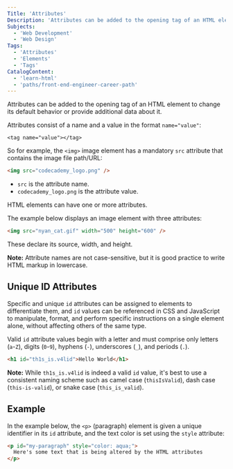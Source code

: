 ```yaml
---
Title: 'Attributes'
Description: 'Attributes can be added to the opening tag of an HTML element to change its default behavior or provide additional data about it.'
Subjects:
  - 'Web Development'
  - 'Web Design'
Tags:
  - 'Attributes'
  - 'Elements'
  - 'Tags'
CatalogContent:
  - 'learn-html'
  - 'paths/front-end-engineer-career-path'
---
```


Attributes can be added to the opening tag of an HTML element to change its default behavior or provide additional data about it.

Attributes consist of a name and a value in the format `name="value"`:

```pseudo
<tag name="value"></tag>
```

So for example, the `<img>` image element has a mandatory `src` attribute that contains the image file path/URL:

```html
<img src="codecademy_logo.png" />
```

- `src` is the attribute name.
- `codecademy_logo.png` is the attribute value.

HTML elements can have one or more attributes.

The example below displays an image element with three attributes:

```html
<img src="nyan_cat.gif" width="500" height="600" />
```

These declare its source, width, and height.

**Note:** Attribute names are not case-sensitive, but it is good practice to write HTML markup in lowercase.

## Unique ID Attributes

Specific and unique `id` attributes can be assigned to elements to differentiate them, and `id` values can be referenced in CSS and JavaScript to manipulate, format, and perform specific instructions on a single element alone, without affecting others of the same type.

Valid `id` attribute values begin with a letter and must comprise only letters (`a`-`Z`), digits (`0`-`9`), hyphens (`-`), underscores (`_`), and periods (`.`).

```html
<h1 id="th1s_is.v4lid">Hello World</h1>
```

**Note:** While `th1s_is.v4lid` is indeed a valid `id` value, it's best to use a consistent naming scheme such as camel case (`thisIsValid`), dash case (`this-is-valid`), or snake case (`this_is_valid`).

## Example

In the example below, the `<p>` (paragraph) element is given a unique identifier in its `id` attribute, and the text color is set using the `style` attribute:

```html
<p id="my-paragraph" style="color: aqua;">
  Here's some text that is being altered by the HTML attributes
</p>
```
